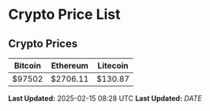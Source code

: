 # Crypto Price List

## Crypto Prices
| Bitcoin | Ethereum | Litecoin |
| ------- | -------- | -------- |
| $97502 | $2706.11 | $130.87 |
**Last Updated:** 2025-02-15 08:28 UTC
**Last Updated:** $DATE$

